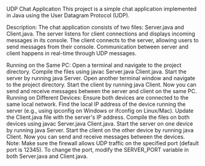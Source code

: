 UDP Chat Application
This project is a simple chat application implemented in Java using the User Datagram Protocol (UDP).

Description:
The chat application consists of two files: Server.java and Client.java. The server listens for client connections and displays incoming messages in its console. The client connects to the server, allowing users to send messages from their console. Communication between server and client happens in real-time through UDP messages.

Running on the Same PC:
Open a terminal and navigate to the project directory.
Compile the files using javac Server.java Client.java.
Start the server by running java Server.
Open another terminal window and navigate to the project directory.
Start the client by running java Client.
Now you can send and receive messages between the server and client on the same PC.
Running on Different Devices:
Ensure both devices are connected to the same local network.
Find the local IP address of the device running the server (e.g., using ipconfig on Windows or ifconfig on Linux/Mac).
Update the Client.java file with the server's IP address.
Compile the files on both devices using javac Server.java Client.java.
Start the server on one device by running java Server.
Start the client on the other device by running java Client.
Now you can send and receive messages between the devices.
Note:
Make sure the firewall allows UDP traffic on the specified port (default port is 12345).
To change the port, modify the SERVER_PORT variable in both Server.java and Client.java.
